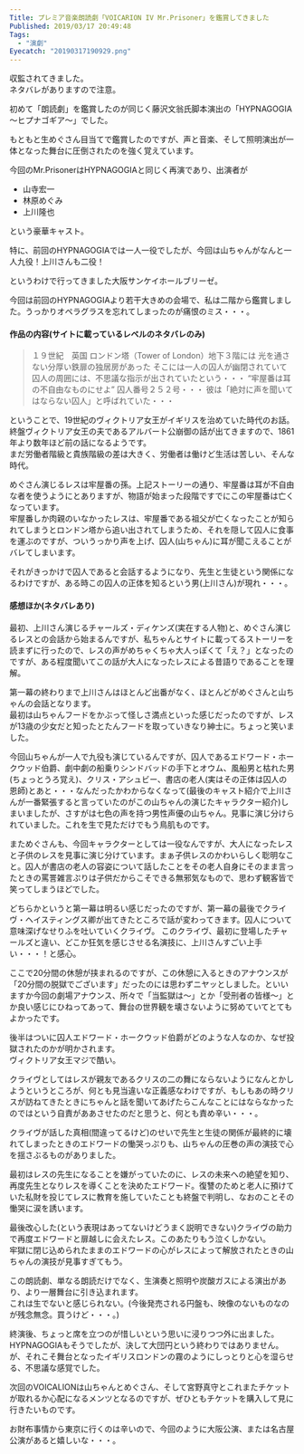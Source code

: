 ```yaml
---
Title: プレミア音楽朗読劇「VOICARION IV Mr.Prisoner」を鑑賞してきました
Published: 2019/03/17 20:49:48
Tags:
  - "演劇"
Eyecatch: "20190317190929.png"
---
```

収監されてきました。  
ネタバレがありますので注意。  



初めて「朗読劇」を鑑賞したのが同じく藤沢文翁氏脚本演出の「HYPNAGOGIA～ヒプナゴギア～」でした。  

<?# OEmbed "https://blog.hitsujin.jp/entry/2018/07/08/225052" /?>

もともと生めぐさん目当てで鑑賞したのですが、声と音楽、そして照明演出が一体となった舞台に圧倒されたのを強く覚えています。  

今回のMr.PrisonerはHYPNAGOGIAと同じく再演であり、出演者が

* 山寺宏一
* 林原めぐみ
* 上川隆也

という豪華キャスト。  

特に、前回のHYPNAGOGIAでは一人一役でしたが、今回は山ちゃんがなんと一人九役！上川さんも二役！  


というわけで行ってきました大阪サンケイホールブリーゼ。  

<?# Twitter 1106824474534518784 /?>

今回は前回のHYPNAGOGIAより若干大きめの会場で、私は二階から鑑賞しました。うっかりオペラグラスを忘れてしまったのが痛恨のミス・・・。  

#### 作品の内容(サイトに載っているレベルのネタバレのみ)    

> １９世紀　英国
> ロンドン塔（Tower of London）地下３階には
> 光を通さない分厚い鉄扉の独居房があった
> そこには一人の囚人が幽閉されていて
> 囚人の周囲には、不思議な指示が出されていたという・・・
> “牢屋番は耳の不自由なものにせよ”
> 囚人番号２５２号・・・
> 彼は「絶対に声を聞いてはならない囚人」と呼ばれていた・・・

ということで、19世紀のヴィクトリア女王がイギリスを治めていた時代のお話。  
終盤ヴィクトリア女王の夫であるアルバート公崩御の話が出てきますので、1861年より数年ほど前の話になるようです。  
まだ労働者階級と貴族階級の差は大きく、労働者は働けど生活は苦しい、そんな時代。  

めぐさん演じるレスは牢屋番の孫。上記ストーリーの通り、牢屋番は耳が不自由な者を使うようにとありますが、物語が始まった段階ですでにこの牢屋番は亡くなっています。  
牢屋番しか肉親のいなかったレスは、牢屋番である祖父が亡くなったことが知られてしまうとロンドン塔から追い出されてしまうため、それを隠して囚人に食事を運ぶのですが、ついうっかり声を上げ、囚人(山ちゃん)に耳が聞こえることがバレてしまいます。  

それがきっかけで囚人であると会話するようになり、先生と生徒という関係になるわけですが、ある時この囚人の正体を知るという男(上川さん)が現れ・・・。  

#### 感想ほか(ネタバレあり)  

最初、上川さん演じるチャールズ・ディケンズ(実在する人物)と、めぐさん演じるレスとの会話から始まるんですが、私ちゃんとサイトに載ってるストーリーを読まずに行ったので、レスの声がめちゃくちゃ大人っぽくて「え？」となったのですが、ある程度聞いてこの話が大人になったレスによる昔語りであることを理解。  

第一幕の終わりまで上川さんはほとんど出番がなく、ほとんどがめぐさんと山ちゃんの会話となります。  
最初は山ちゃんフードをかぶって怪しさ満点といった感じだったのですが、レスが13歳の少女だと知ったとたんフードを取っていきなり紳士に。ちょっと笑いました。  

今回山ちゃんが一人で九役も演じているんですが、囚人であるエドワード・ホークウッド伯爵、劇中劇の船乗りシンドバッドの手下とオウム、風船男と枯れた男(ちょっとうろ覚え)、クリス・アシュビー、書店の老人(実はその正体は囚人の恩師)とあと・・・なんだったかわからなくなって(最後のキャスト紹介で上川さんが一番緊張すると言っていたのがこの山ちゃんの演じたキャラクター紹介)しまいましたが、さすがは七色の声を持つ男性声優の山ちゃん。見事に演じ分けられていました。これを生で見ただけでもう鳥肌ものです。  

まためぐさんも、今回キャラクターとしては一役なんですが、大人になったレスと子供のレスを見事に演じ分けています。まぁ子供レスのかわいらしく聡明なこと。囚人が書店の老人の容姿について話したことをその老人自身にそのまま言ったときの罵詈雑言ぷりは子供だからこそできる無邪気なもので、思わず観客皆で笑ってしまうほどでした。  

どちらかというと第一幕は明るい感じだったのですが、第一幕の最後でクライヴ・ヘイスティングス卿が出てきたところで話が変わってきます。囚人について意味深げなせりふを吐いていくクライヴ。
このクライヴ、最初に登場したチャールズと違い、どこか狂気を感じさせる名演技に、上川さんすごい上手い・・・！と感心。  
  
ここで20分間の休憩が挟まれるのですが、この休憩に入るときのアナウンスが「20分間の脱獄でございます」だったのには思わずニヤッとしました。といいますか今回の劇場アナウンス、所々で「当監獄は～」とか「受刑者の皆様～」とか良い感じにひねってあって、舞台の世界観を壊さないように努めていてとてもよかったです。  

後半はついに囚人エドワード・ホークウッド伯爵がどのような人なのか、なぜ投獄されたのかが明かされます。  
ヴィクトリア女王マジで酷い。  

クライヴとしてはレスが親友であるクリスの二の舞にならないようになんとかしようというところが、何とも見当違いな正義感なわけですが、もしもあの時クリスが訪ねてきたときにちゃんと話を聞いてあげたらこんなことにはならなかったのではという自責がああさせたのだと思うと、何とも責め辛い・・・。  

クライヴが話した真相(間違ってるけど)のせいで先生と生徒の関係が最終的に壊れてしまったときのエドワードの慟哭っぷりも、山ちゃんの圧巻の声の演技で心を揺さぶるものがありました。  

最初はレスの先生になることを嫌がっていたのに、レスの未来への絶望を知り、再度先生となりレスを導くことを決めたエドワード。復讐のためと老人に預けていた私財を投じてレスに教育を施していたことも終盤で判明し、なおのことその慟哭に涙を誘います。  

最後改心した(という表現はあってないけどうまく説明できない)クライヴの助力で再度エドワードと扉越しに会えたレス。このあたりもう泣くしかない。  
牢獄に閉じ込められたままのエドワードの心がレスによって解放されたときの山ちゃんの演技が見事すぎてもう。  

この朗読劇、単なる朗読だけでなく、生演奏と照明や炭酸ガスによる演出があり、より一層舞台に引き込まれます。  
これは生でないと感じられない。(今後発売される円盤も、映像のないものなのが残念無念。買うけど・・・。)  

終演後、ちょっと席を立つのが惜しいという思いに浸りつつ外に出ました。  
HYPNAGOGIAもそうでしたが、決して大団円という終わりではありません。が、それこそ舞台となったイギリスロンドンの霧のようにしっとりと心を湿らせる、不思議な感覚でした。  

次回のVOICALIONは山ちゃんとめぐさん、そして宮野真守とこれまたチケットが取れるか心配になるメンツとなるのですが、ぜひともチケットを購入して見に行きたいものです。  

お財布事情から東京に行くのは辛いので、今回のように大阪公演、または名古屋公演があると嬉しいな・・・。

<?# Twitter 1106867320633217024 /?>

